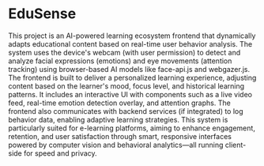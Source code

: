 # EduSense
This project is an AI-powered learning ecosystem frontend that dynamically adapts educational content based on real-time user behavior analysis. The system uses the device's webcam (with user permission) to detect and analyze facial expressions (emotions) and eye movements (attention tracking) using browser-based AI models like face-api.js and webgazer.js. The frontend is built to deliver a personalized learning experience, adjusting content based on the learner's mood, focus level, and historical learning patterns. It includes an interactive UI with components such as a live video feed, real-time emotion detection overlay, and attention graphs. The frontend also communicates with backend services (if integrated) to log behavior data, enabling adaptive learning strategies. This system is particularly suited for e-learning platforms, aiming to enhance engagement, retention, and user satisfaction through smart, responsive interfaces powered by computer vision and behavioral analytics—all running client-side for speed and privacy.
